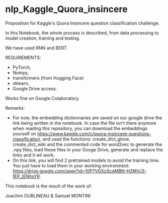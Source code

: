 # nlp_Kaggle_Quora_insincere
Proposition for Kaggle's Quora Insincere question classification challenge. 

In this Notebook, the whole process is described, from data processing to model creation, training and testing.

We have used RNN and BERT.

REQUIREMENTS:
- PyTorch,
- Numpy,
- transformers (from Hugging Face)
- sklearn,
- Google Drive access.

Works fine on Google Colaboratory.

Remarks: 
- For now, the embedding dictionnaries are saved on our google drive the link being written in the notebook. In case the file isn't there anymore when reading this repository, you can download the embeddings yourself on https://www.kaggle.com/c/quora-insincere-questions-classification, and used the functions: create_dict_glove, create_dict_wiki and the commented code for word2vec to generate the .npy files, load these files in your Googe Drive, generate and replace the links and it wil work.
- On this link, you will find 2 pretrained models to avoid the training time. You just have to load them in your working environment:
https://drive.google.com/open?id=10P7VGXzScqMBN-H2MVJ3-fEP_tENhsYR.

This notebook is the result of the work of:

Joachim DUBLINEAU & Samuel MONTINI
